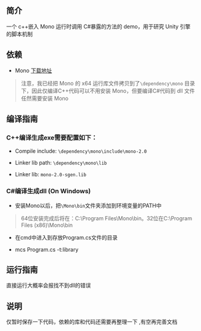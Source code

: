 ## 简介

一个 c++嵌入 Mono 运行时调用 C#暴露的方法的 demo，用于研究 Unity 引擎的脚本机制

## 依赖

- Mono [下载地址](http://www.mono-project.com/download/)

>注意，我已经把 Mono 的 x64 运行库文件拷贝到了`\dependency\mono` 目录下，因此仅编译C++代码可以不用安装 Mono，但要编译C#代码到 dll 文件任然需要安装 Mono

## 编译指南
### C++编译生成exe需要配置如下：

* Compile include:
`\dependency\mono\include\mono-2.0`

* Linker lib path:
`\dependency\mono\lib`

* Linker lib:
`mono-2.0-sgen.lib`

### C#编译生成dll (On Windows)
* 安装Mono以后，把`\Mono\bin`文件夹添加到环境变量的PATH中
> 64位安装完成后将在：C:\Program Files\Mono\bin。32位在C:\Program Files (x86)\Mono\bin
* 在cmd中进入到存放Program.cs文件的目录
  
* mcs Program.cs -t:library
## 运行指南
直接运行大概率会报找不到dll的错误


## 说明

仅暂时保存一下代码，依赖的库和代码还需要再整理一下 ,有空再完善文档
